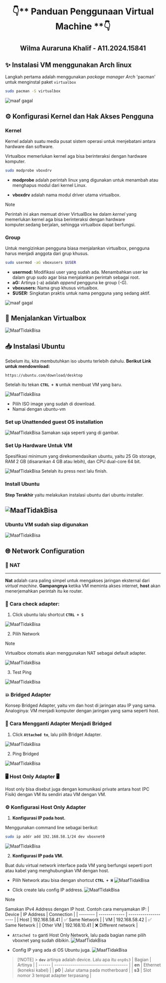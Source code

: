 <div align='center'>

# 👇** Panduan Penggunaan Virtual Machine **👇

## **Wilma Auraruna Khalif - A11.2024.15841**

</div>

## ✨ Instalasi VM menggunakan Arch linux

Langkah pertama adalah menggunakan _package manager Arch_ 'pacman' untuk menginstal paket `virtualbox`

```bash
sudo pacman -S virtualbox
```

![maaf gagal](./img/installing.png)

## ⚙️ Konfigurasi Kernel dan Hak Akses Pengguna

### Kernel

Kernel adalah suatu media pusat sistem operasi untuk menjebatani antara hardware dan software.

Virtualbox memerlukan kernel aga bisa berinteraksi dengan hardware komputer.

```bash
sudo modprobe vboxdrv
```

- **modprobe** adalah perintah linux yang digunakan untuk menambah atau menghapus modul dari kernel Linux.

- **vboxdrv** adalah nama modul driver utama virtualbox.

> [!NOTE]
> Perintah ini akan memuat driver VirtualBox ke dalam _kernel_ yang memerlukan kernel aga bisa berinteraksi dengan hardware komputer.sedang berjalan, sehingga virtualbox dapat berfungsi.

### Group

Untuk mengizinkan pengguna biasa menjalankan virtualbox, pengguna harus menjadi anggota dari grup khusus.

```bash
sudo usermod -aG vboxusers $USER
```

- **usermod:** Modifikasi user yang sudah ada. Menambahkan user ke dalam grup sudo agar bisa menjalankan perintah sebagai root.
- **aG:** Artinya (-a) adalah _append_ pengguna ke group (-G).
- **vboxusers:** Nama grup khusus virtualbox.
- **$USER:** Singkatan praktis untuk nama pengguna yang sedang aktif.

![maaf gagal](./img/kernelDanGroup.png)

## 🚀 Menjalankan Virtualbox

![MaafTidakBisa](./img/openVirtual.png)

## 📥 Instalasi Ubuntu

Sebelum itu, kita membutuhkan iso ubuntu terlebih dahulu. **Berikut Link untuk mendownload:**

```link
https://ubuntu.com/download/desktop
```

Setelah itu tekan **`CTRL + N`** untuk membuat VM yang baru.

![MaafTidakBisa](./img/memilihIso.png)

- Pilih ISO image yang sudah di download.
- Namai dengan ubuntu-vm

### Set up Unattended guest OS installation

![MaafTidakBisa](./img/setUp.png)
Samakan saja seperti yang di gambar.

### Set Up Hardware Untuk VM

Spesifikasi minimum yang direkomendasikan ubuntu, yaitu 25 Gb storage, RAM 2 GB (disarankan 4 GB atau lebih), dan CPU dual-core 64 bit.

![MaafTidakBisa](./img/hardware2.png)
Setelah itu press next lalu finish.

### Install Ubuntu

**Step Terakhir** yaitu melakukan instalasi ubuntu dari ubuntu installer.

## ![MaafTidakBisa](./img/installUbuntu.png)

### Ubuntu VM sudah siap digunakan

![MaafTidakBisa](./img/openUbuntu2.png)

## 🌐 Network Configuration

### 🔌 NAT

---

**Nat** adalah cara paling simpel untuk mengakses jaringan eksternal dari _virtual machine_. **Gampangnya** ketika VM meminta akses internet, **host** akan menerjemahkan perintah itu ke router.

### 🔎 Cara check adapter:

1. Click ubuntu lalu shortcut **`CTRL + S`**

![MaafTidakBisa](./img/machines.png)

2. Pilih Network

> [!NOTE]
> Virtualbox otomatis akan menggunakan NAT sebagai default adapter.

![MaafTidakBisa](./img/nat.png)

3. Test Ping

![MaafTidakBisa](./img/natPing.png)

### 💥 Bridged Adapter

Konsep Bridged Adapter, yaitu vm dan host di jaringan atau IP yang sama. Analoginya: VM menjadi komputer dengan jaringan yang sama seperti host.

### 🔎︎ Cara Mengganti Adapter Menjadi Bridged

1. Click **`Attached to`**, lalu pilih Bridget Adapter.

![MaafTidakBisa](./img/brdiget.png)

2. Ping Bridged

![MaafTidakBisa](./img/bridgetPing2.png)

### 🖥️ Host Only Adapter 🖥️

Host only bisa disebut juga dengan komunikasi private antara host (PC Fisik) dengan VM itu sendiri atau VM dengan VM.

### ⚙️ Konfigurasi Host Only Adapter

1. **Konfigurasi IP pada host.**

Menggunakan command line sebagai berikut:

```bash
sudo ip addr add 192.168.58.1/24 dev vboxnet0
```

![MaafTidakBisa](./img/ipHost.png)

2. **Konfigurasi IP pada VM.**

Buat dulu virtual network interface pada VM yang berfungsi seperti port atau kabel yang menghubungkan VM dengan host.

- Pilih Network atau bisa dengan shortcut **`CTRL + H`**
  ![MaafTidakBisa](./img/membuatHostOnly.png)

- Click create lalu config IP address.
  ![MaafTidakBisa](./img/virtualInterfaceConf.png)

> [!NOTE]
> Samakan IPv4 Address dengan IP host.
> Contoh cara menyamakan IP:
> | Device | IP Address | Connection |
> | -------- | ------------- | -------------------- |
> | Host | 192.168.58.41 | ✅ Same Network |
> | VM | 192.168.58.42 | ✅ Same Network |
> | Other VM | 192.168.10.41 | ❌ Different network |

- `Attached to` ganti Host Only Network, lalu pada bagian name pilih vboxnet yang sudah dibikin.
  ![MaafTidakBisa](./img/nameHostonly.png)

- Config IP yang ada di OS Ubuntu juga.
  ![MaafTidakBisa](./img/addIpVm.png)

> [!NOTE] > **`dev`** artinya adalah device. Lalu apa itu `enp0s3`
> | Bagian | Artinya |
> | ------ | ------------------------------------- |
> | **en** | Ethernet (koneksi kabel) |
> | **p0** | Jalur utama pada motherboard |
> | **s3** | Slot nomor 3 tempat adapter terpasang |
